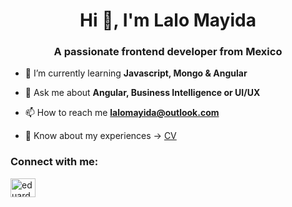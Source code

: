 <h1 align="center">Hi 👋, I'm Lalo Mayida</h1>
<h3 align="center">A passionate frontend developer from Mexico</h3>

- 🌱 I’m currently learning **Javascript, Mongo & Angular**

- 💬 Ask me about **Angular, Business Intelligence or UI/UX**

- 📫 How to reach me **lalomayida@outlook.com**

- 📄 Know about my experiences -> [CV](https://drive.google.com/file/d/1m3lebJjGChLV4yFVwTAPMNRaWN7zLAZd/view?usp=sharing)

<h3 align="left">Connect with me:</h3>
<p align="left">
<a href="https://linkedin.com/in/eduardo-mayida" target="blank"><img align="center" src="https://raw.githubusercontent.com/rahuldkjain/github-profile-readme-generator/master/src/images/icons/Social/linked-in-alt.svg" alt="eduardo-mayida" height="30" width="40" /></a>
</p>
